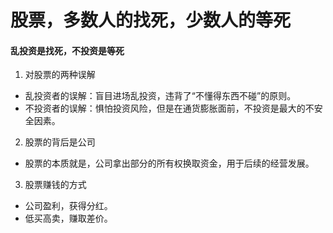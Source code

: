 # 股票，多数人的找死，少数人的等死

#### 乱投资是找死，不投资是等死

1. 对股票的两种误解
- 乱投资者的误解：盲目进场乱投资，违背了“不懂得东西不碰”的原则。
- 不投资者的误解：惧怕投资风险，但是在通货膨胀面前，不投资是最大的不安全因素。

2. 股票的背后是公司
- 股票的本质就是，公司拿出部分的所有权换取资金，用于后续的经营发展。

3. 股票赚钱的方式
- 公司盈利，获得分红。
- 低买高卖，赚取差价。








